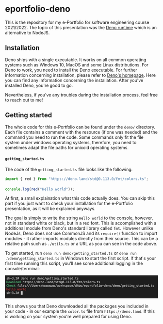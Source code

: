 # eportfolio-deno

This is the repository for my e-Portfolio for software engineering course 2021/2022. The topic of this presentation was the [Deno runtime](https://deno.land/) which is an alternative to NodeJS.

## Installation

Deno ships with a single executable. It works on all common operating systems such as Windows 10, MacOS and some Linux distributions. For Deno to work, you need to install the Deno executable. For further information concerning installation, please refer to [Deno's homepage](https://deno.land/manual@v1.15.3/getting_started/installation). Here you can find any information concerning the installation.
After you've installed Deno, you're good to go.

Nevertheless, if you've any troubles during the installation process, feel free to reach out to me!

## Getting started

The whole code for this e-Portfolio can be found under the `demo/` directory. Each file contains a comment with the resource (if one was needed) and the command you need to run the code. Some commands only fit the file system under windows operating systems, therefore, you need to sometimes adapt the file paths for unixoid operating systems.

#### `getting_started.ts`

The code of the `getting_started.ts` file looks like the following:

```typescript
import { red } from "https://deno.land/std@0.113.0/fmt/colors.ts";

console.log(red("Hello world"));
```

At first, a small explaination what this code actually does. You can skip this part if you just want to check your installation for the e-Portfolio presentation, as it will be explained anyways.

The goal is simply to write the string `Hello world` to the console, however, not in standard white or black, but in a red font. This is accomplished with a additional module from Deno's standard library called `fmt`. However unlike NodeJs, Deno does not use CommonJS and its `require()` function to import modules - it rather imports modules directly from their source. This can be a relative path such as `./utils.ts` or a URL as you can see in the code above.

To get started, run `deno run demo/getting_started.ts` or `deno run .\demo\getting_started.ts` in Windows to start the first script. If that's your first time running this script, you'll see some additional logging in the console/terminal:

![Download](res/getting_started.png)

This shows you that Deno downloaded all the packages you included in your code - in our example the `color.ts` file from `https://deno.land`. If this is working on your system you're well prepared for using Deno.
